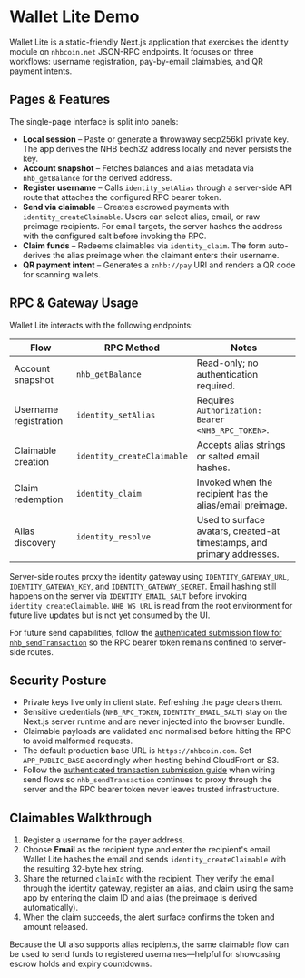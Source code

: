 # Wallet Lite Demo

Wallet Lite is a static-friendly Next.js application that exercises the identity module on
`nhbcoin.net` JSON-RPC endpoints. It focuses on three workflows: username registration, pay-by-email
claimables, and QR payment intents.

## Pages & Features

The single-page interface is split into panels:

* **Local session** – Paste or generate a throwaway secp256k1 private key. The app derives the NHB
  bech32 address locally and never persists the key.
* **Account snapshot** – Fetches balances and alias metadata via `nhb_getBalance` for the derived
  address.
* **Register username** – Calls `identity_setAlias` through a server-side API route that attaches the
  configured RPC bearer token.
* **Send via claimable** – Creates escrowed payments with `identity_createClaimable`. Users can select
  alias, email, or raw preimage recipients. For email targets, the server hashes the address with the
  configured salt before invoking the RPC.
* **Claim funds** – Redeems claimables via `identity_claim`. The form auto-derives the alias preimage
  when the claimant enters their username.
* **QR payment intent** – Generates a `znhb://pay` URI and renders a QR code for scanning wallets.

## RPC & Gateway Usage

Wallet Lite interacts with the following endpoints:

| Flow | RPC Method | Notes |
| --- | --- | --- |
| Account snapshot | `nhb_getBalance` | Read-only; no authentication required. |
| Username registration | `identity_setAlias` | Requires `Authorization: Bearer <NHB_RPC_TOKEN>`. |
| Claimable creation | `identity_createClaimable` | Accepts alias strings or salted email hashes. |
| Claim redemption | `identity_claim` | Invoked when the recipient has the alias/email preimage. |
| Alias discovery | `identity_resolve` | Used to surface avatars, created-at timestamps, and primary addresses. |

Server-side routes proxy the identity gateway using `IDENTITY_GATEWAY_URL`, `IDENTITY_GATEWAY_KEY`,
and `IDENTITY_GATEWAY_SECRET`. Email hashing still happens on the server via `IDENTITY_EMAIL_SALT`
before invoking `identity_createClaimable`. `NHB_WS_URL` is read from the root environment for future
live updates but is not yet consumed by the UI.

For future send capabilities, follow the [authenticated submission flow for
`nhb_sendTransaction`](../transactions/znhb-transfer.md#authenticated-submission)
so the RPC bearer token remains confined to server-side routes.

## Security Posture

* Private keys live only in client state. Refreshing the page clears them.
* Sensitive credentials (`NHB_RPC_TOKEN`, `IDENTITY_EMAIL_SALT`) stay on the Next.js server runtime
  and are never injected into the browser bundle.
* Claimable payloads are validated and normalised before hitting the RPC to avoid malformed requests.
* The default production base URL is `https://nhbcoin.com`. Set `APP_PUBLIC_BASE` accordingly when
  hosting behind CloudFront or S3.
* Follow the [authenticated transaction submission guide](../transactions/znhb-transfer.md#authenticated-submission)
  when wiring send flows so `nhb_sendTransaction` continues to proxy through the server and the RPC
  bearer token never leaves trusted infrastructure.

## Claimables Walkthrough

1. Register a username for the payer address.
2. Choose **Email** as the recipient type and enter the recipient's email. Wallet Lite hashes the
   email and sends `identity_createClaimable` with the resulting 32-byte hex string.
3. Share the returned `claimId` with the recipient. They verify the email through the identity
   gateway, register an alias, and claim using the same app by entering the claim ID and alias (the
   preimage is derived automatically).
4. When the claim succeeds, the alert surface confirms the token and amount released.

Because the UI also supports alias recipients, the same claimable flow can be used to send funds to
registered usernames—helpful for showcasing escrow holds and expiry countdowns.
